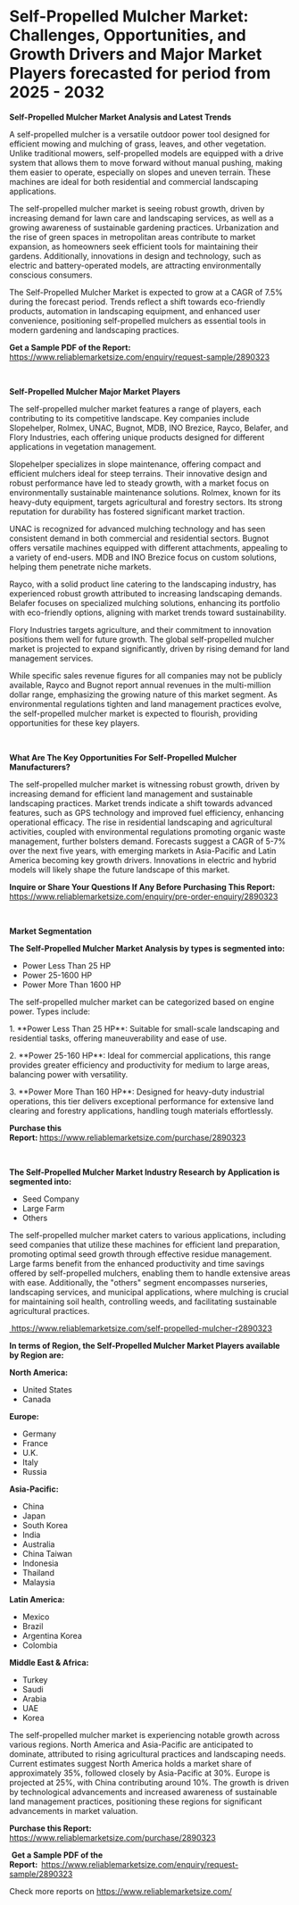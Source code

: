 <p><h1>Self-Propelled Mulcher Market: Challenges, Opportunities, and Growth Drivers and Major Market Players forecasted for period from 2025 - 2032</h1></p><p><strong>Self-Propelled Mulcher Market Analysis and Latest Trends</strong></p>
<p><p>A self-propelled mulcher is a versatile outdoor power tool designed for efficient mowing and mulching of grass, leaves, and other vegetation. Unlike traditional mowers, self-propelled models are equipped with a drive system that allows them to move forward without manual pushing, making them easier to operate, especially on slopes and uneven terrain. These machines are ideal for both residential and commercial landscaping applications.</p><p>The self-propelled mulcher market is seeing robust growth, driven by increasing demand for lawn care and landscaping services, as well as a growing awareness of sustainable gardening practices. Urbanization and the rise of green spaces in metropolitan areas contribute to market expansion, as homeowners seek efficient tools for maintaining their gardens. Additionally, innovations in design and technology, such as electric and battery-operated models, are attracting environmentally conscious consumers.</p><p>The Self-Propelled Mulcher Market is expected to grow at a CAGR of 7.5% during the forecast period. Trends reflect a shift towards eco-friendly products, automation in landscaping equipment, and enhanced user convenience, positioning self-propelled mulchers as essential tools in modern gardening and landscaping practices.</p></p>
<p><strong>Get a Sample PDF of the Report:&nbsp;</strong> <a href="https://www.reliablemarketsize.com/enquiry/request-sample/2890323?utm_campaign=3352&utm_medium=2&utm_source=Github&utm_content=ia&utm_term=14032025&utm_id=self-propelled-mulcher">https://www.reliablemarketsize.com/enquiry/request-sample/2890323</a></p>
<p>&nbsp;</p>
<p><strong>Self-Propelled Mulcher Major Market Players</strong></p>
<p><p>The self-propelled mulcher market features a range of players, each contributing to its competitive landscape. Key companies include Slopehelper, Rolmex, UNAC, Bugnot, MDB, INO Brezice, Rayco, Belafer, and Flory Industries, each offering unique products designed for different applications in vegetation management.</p><p>Slopehelper specializes in slope maintenance, offering compact and efficient mulchers ideal for steep terrains. Their innovative design and robust performance have led to steady growth, with a market focus on environmentally sustainable maintenance solutions. Rolmex, known for its heavy-duty equipment, targets agricultural and forestry sectors. Its strong reputation for durability has fostered significant market traction.</p><p>UNAC is recognized for advanced mulching technology and has seen consistent demand in both commercial and residential sectors. Bugnot offers versatile machines equipped with different attachments, appealing to a variety of end-users. MDB and INO Brezice focus on custom solutions, helping them penetrate niche markets.</p><p>Rayco, with a solid product line catering to the landscaping industry, has experienced robust growth attributed to increasing landscaping demands. Belafer focuses on specialized mulching solutions, enhancing its portfolio with eco-friendly options, aligning with market trends toward sustainability.</p><p>Flory Industries targets agriculture, and their commitment to innovation positions them well for future growth. The global self-propelled mulcher market is projected to expand significantly, driven by rising demand for land management services.</p><p>While specific sales revenue figures for all companies may not be publicly available, Rayco and Bugnot report annual revenues in the multi-million dollar range, emphasizing the growing nature of this market segment. As environmental regulations tighten and land management practices evolve, the self-propelled mulcher market is expected to flourish, providing opportunities for these key players.</p></p>
<p>&nbsp;</p>
<p><strong>What Are The Key Opportunities For Self-Propelled Mulcher Manufacturers?</strong></p>
<p><p>The self-propelled mulcher market is witnessing robust growth, driven by increasing demand for efficient land management and sustainable landscaping practices. Market trends indicate a shift towards advanced features, such as GPS technology and improved fuel efficiency, enhancing operational efficacy. The rise in residential landscaping and agricultural activities, coupled with environmental regulations promoting organic waste management, further bolsters demand. Forecasts suggest a CAGR of 5-7% over the next five years, with emerging markets in Asia-Pacific and Latin America becoming key growth drivers. Innovations in electric and hybrid models will likely shape the future landscape of this market.</p></p>
<p><strong>Inquire or Share Your Questions If Any Before Purchasing This Report:</strong> <a href="https://www.reliablemarketsize.com/enquiry/pre-order-enquiry/2890323?utm_campaign=3352&utm_medium=2&utm_source=Github&utm_content=ia&utm_term=14032025&utm_id=self-propelled-mulcher">https://www.reliablemarketsize.com/enquiry/pre-order-enquiry/2890323</a></p>
<p>&nbsp;</p>
<p><strong>Market Segmentation</strong></p>
<p><strong>The Self-Propelled Mulcher Market Analysis by types is segmented into:</strong></p>
<p><ul><li>Power Less Than 25 HP</li><li>Power 25-1600 HP</li><li>Power More Than 1600 HP</li></ul></p>
<p><p>The self-propelled mulcher market can be categorized based on engine power. Types include: </p><p>1. **Power Less Than 25 HP**: Suitable for small-scale landscaping and residential tasks, offering maneuverability and ease of use. </p><p>2. **Power 25-160 HP**: Ideal for commercial applications, this range provides greater efficiency and productivity for medium to large areas, balancing power with versatility. </p><p>3. **Power More Than 160 HP**: Designed for heavy-duty industrial operations, this tier delivers exceptional performance for extensive land clearing and forestry applications, handling tough materials effortlessly.</p></p>
<p><strong>Purchase this Report:&nbsp;</strong><a href="https://www.reliablemarketsize.com/purchase/2890323?utm_campaign=3352&utm_medium=2&utm_source=Github&utm_content=ia&utm_term=14032025&utm_id=self-propelled-mulcher">https://www.reliablemarketsize.com/purchase/2890323</a></p>
<p>&nbsp;</p>
<p><strong>The Self-Propelled Mulcher Market Industry Research by Application is segmented into:</strong></p>
<p><ul><li>Seed Company</li><li>Large Farm</li><li>Others</li></ul></p>
<p><p>The self-propelled mulcher market caters to various applications, including seed companies that utilize these machines for efficient land preparation, promoting optimal seed growth through effective residue management. Large farms benefit from the enhanced productivity and time savings offered by self-propelled mulchers, enabling them to handle extensive areas with ease. Additionally, the "others" segment encompasses nurseries, landscaping services, and municipal applications, where mulching is crucial for maintaining soil health, controlling weeds, and facilitating sustainable agricultural practices.</p></p>
<p><a href="https://www.reliablemarketsize.com/self-propelled-mulcher-r2890323?utm_campaign=3352&utm_medium=2&utm_source=Github&utm_content=ia&utm_term=14032025&utm_id=self-propelled-mulcher">&nbsp;https://www.reliablemarketsize.com/self-propelled-mulcher-r2890323</a></p>
<p><strong>In terms of Region, the Self-Propelled Mulcher Market Players available by Region are:</strong></p>
<p>
    <p> <strong> North America: </strong>
        <ul>
            <li>United States</li>
            <li>Canada</li>
        </ul>
        </p> 
    <p> <strong> Europe: </strong>
        <ul>
            <li>Germany</li>
            <li>France</li>
            <li>U.K.</li>
            <li>Italy</li>
            <li>Russia</li>
        </ul>
        </p> 
    <p> <strong> Asia-Pacific: </strong>
        <ul>
            <li>China</li>
            <li>Japan</li>
            <li>South Korea</li>
            <li>India</li>
            <li>Australia</li>
            <li>China Taiwan</li>
            <li>Indonesia</li>
            <li>Thailand</li>
            <li>Malaysia</li>
        </ul>
        </p> 
    <p> <strong> Latin America: </strong>
        <ul>
            <li>Mexico</li>
            <li>Brazil</li>
            <li>Argentina Korea</li>
            <li>Colombia</li>
        </ul>
        </p> 
    <p> <strong> Middle East & Africa: </strong>
        <ul>
            <li>Turkey</li>
            <li>Saudi</li>
            <li>Arabia</li>
            <li>UAE</li>
            <li>Korea</li>
        </ul>
    </p>
    </p>
<p><p>The self-propelled mulcher market is experiencing notable growth across various regions. North America and Asia-Pacific are anticipated to dominate, attributed to rising agricultural practices and landscaping needs. Current estimates suggest North America holds a market share of approximately 35%, followed closely by Asia-Pacific at 30%. Europe is projected at 25%, with China contributing around 10%. The growth is driven by technological advancements and increased awareness of sustainable land management practices, positioning these regions for significant advancements in market valuation.</p></p>
<p><strong>Purchase this Report: </strong><a href="https://www.reliablemarketsize.com/purchase/2890323?utm_campaign=3352&utm_medium=2&utm_source=Github&utm_content=ia&utm_term=14032025&utm_id=self-propelled-mulcher">https://www.reliablemarketsize.com/purchase/2890323</a></p>
<p>&nbsp;<strong>Get a Sample PDF of the Report:&nbsp;&nbsp;</strong><a href="https://www.reliablemarketsize.com/enquiry/request-sample/2890323?utm_campaign=3352&utm_medium=2&utm_source=Github&utm_content=ia&utm_term=14032025&utm_id=self-propelled-mulcher">https://www.reliablemarketsize.com/enquiry/request-sample/2890323</a></p>
<p><strong></strong></p>
<p>Check more reports on <a href="https://www.reliablemarketsize.com/?utm_campaign=3352&utm_medium=2&utm_source=Github&utm_content=ia&utm_term=14032025&utm_id=self-propelled-mulcher">https://www.reliablemarketsize.com/</a></p>